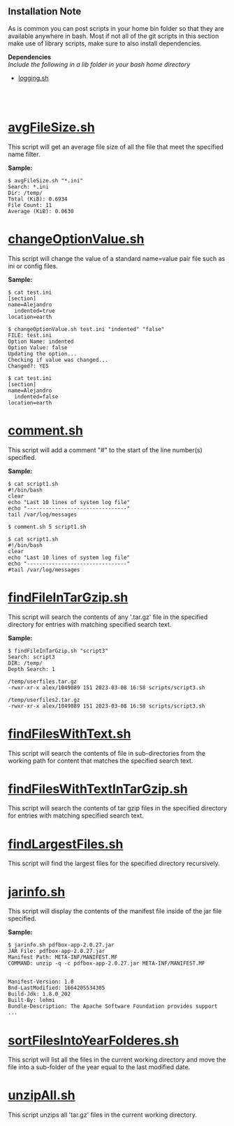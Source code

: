 ## Installation Note
As is common you can post scripts in your home bin folder so that they are available anywhere in bash. Most if not all of the git scripts in this section make use of library scripts, make sure to also install dependencies.

**Dependencies**  
  _Include the following in a lib folder in your bash home directory_  
  - [logging.sh](../linux/lib/logging.sh)

<br><br>

# [avgFileSize.sh](avgFileSize.sh)
This script will get an average file size of all the file that meet the specified name filter.

**Sample:**
```
$ avgFileSize.sh "*.ini"
Search: *.ini
Dir: /temp/
Total (KiB): 0.6934
File Count: 11
Average (KiB): 0.0630
```

# [changeOptionValue.sh](changeOptionValue.sh)
This script will change the value of a standard name=value pair file such as ini or config files.

**Sample:**
```
$ cat test.ini
[section]
name=Alejandro
  indented=true
location=earth

$ changeOptionValue.sh test.ini "indented" "false"
FILE: test.ini
Option Name: indented
Option Value: false
Updating the option...
Checking if value was changed...
Changed?: YES

$ cat test.ini
[section]
name=Alejandro
  indented=false
location=earth
```

# [comment.sh](comment.sh)
This script will add a comment "#" to the start of the line number(s) specified.

**Sample:**
```
$ cat script1.sh
#!/bin/bash
clear
echo "Last 10 lines of system log file"
echo "--------------------------------"
tail /var/log/messages

$ comment.sh 5 script1.sh

$ cat script1.sh
#!/bin/bash
clear
echo "Last 10 lines of system log file"
echo "--------------------------------"
#tail /var/log/messages
```

# [findFileInTarGzip.sh](findFileInTarGzip.sh)
This script will search the contents of any '.tar.gz' file in the specified directory for entries with matching specified search text.

**Sample:**
```
$ findFileInTarGzip.sh "script3"
Search: script3
DIR: /temp/
Depth Search: 1

/temp/userfiles.tar.gz
-rwxr-xr-x alex/1049089 151 2023-03-08 16:58 scripts/script3.sh

/temp/userfiles2.tar.gz
-rwxr-xr-x alex/1049089 151 2023-03-08 16:58 scripts/script3.sh
```

# [findFilesWithText.sh](findFilesWithText.sh)
This script will search the contents of file in sub-directories from the working path for content that matches the specified search text.

# [findFilesWithTextInTarGzip.sh](findFilesWithTextInTarGzip.sh)
This script will search the contents of tar gzip files in the specified directory for entries with matching specified search text.

# [findLargestFiles.sh](findLargestFiles.sh)
This script will find the largest files for the specified directory recursively.

# [jarinfo.sh](jarinfo.sh)
This script will display the contents of the manifest file inside of the jar file specified.

**Sample:**
```
$ jarinfo.sh pdfbox-app-2.0.27.jar
JAR File: pdfbox-app-2.0.27.jar
Manifest Path: META-INF/MANIFEST.MF
COMMAND: unzip -q -c pdfbox-app-2.0.27.jar META-INF/MANIFEST.MF


Manifest-Version: 1.0
Bnd-LastModified: 1664205534305
Build-Jdk: 1.8.0_202
Built-By: lehmi
Bundle-Description: The Apache Software Foundation provides support
...
```

# [sortFilesIntoYearFolderes.sh](sortFilesIntoYearFolderes.sh)
This script will list all the files in the current working directory and move the file into a sub-folder of the year equal to the last modified date.

# [unzipAll.sh](unzipAll.sh)
This script unzips all 'tar.gz' files in the current working directory.
